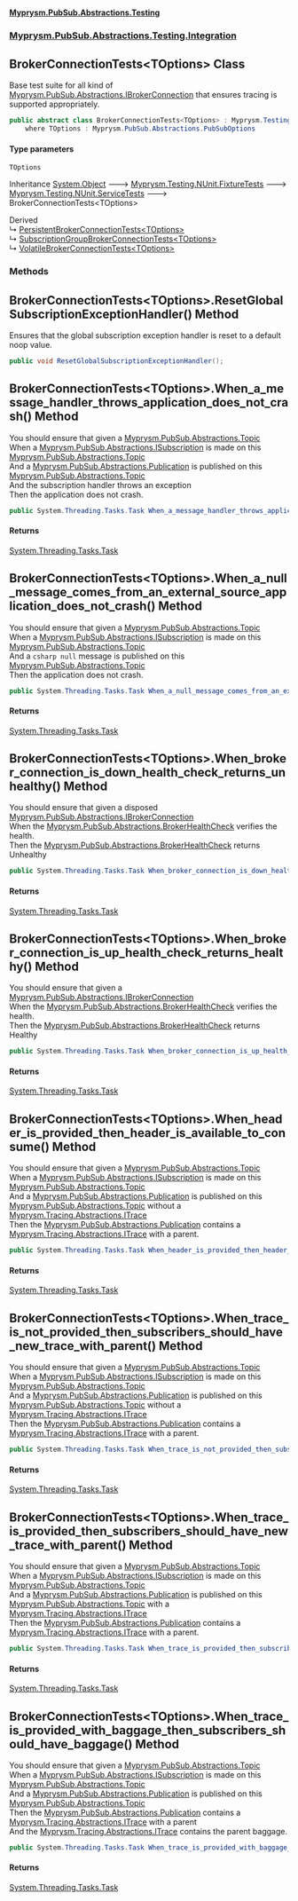 #### [Myprysm.PubSub.Abstractions.Testing](index.md 'index')
### [Myprysm.PubSub.Abstractions.Testing.Integration](index.md#Myprysm_PubSub_Abstractions_Testing_Integration 'Myprysm.PubSub.Abstractions.Testing.Integration')
## BrokerConnectionTests&lt;TOptions&gt; Class
Base test suite for all kind of [Myprysm.PubSub.Abstractions.IBrokerConnection](https://docs.microsoft.com/en-us/dotnet/api/Myprysm.PubSub.Abstractions.IBrokerConnection 'Myprysm.PubSub.Abstractions.IBrokerConnection') that ensures tracing is supported appropriately.  
```csharp
public abstract class BrokerConnectionTests<TOptions> : Myprysm.Testing.NUnit.ServiceTests
    where TOptions : Myprysm.PubSub.Abstractions.PubSubOptions
```
#### Type parameters
<a name='Myprysm_PubSub_Abstractions_Testing_Integration_BrokerConnectionTests_TOptions__TOptions'></a>
`TOptions`  
  

Inheritance [System.Object](https://docs.microsoft.com/en-us/dotnet/api/System.Object 'System.Object') &#129106; [Myprysm.Testing.NUnit.FixtureTests](https://docs.microsoft.com/en-us/dotnet/api/Myprysm.Testing.NUnit.FixtureTests 'Myprysm.Testing.NUnit.FixtureTests') &#129106; [Myprysm.Testing.NUnit.ServiceTests](https://docs.microsoft.com/en-us/dotnet/api/Myprysm.Testing.NUnit.ServiceTests 'Myprysm.Testing.NUnit.ServiceTests') &#129106; BrokerConnectionTests&lt;TOptions&gt;  

Derived  
&#8627; [PersistentBrokerConnectionTests&lt;TOptions&gt;](Myprysm_PubSub_Abstractions_Testing_Integration_PersistentBrokerConnectionTests_TOptions_.md 'Myprysm.PubSub.Abstractions.Testing.Integration.PersistentBrokerConnectionTests&lt;TOptions&gt;')  
&#8627; [SubscriptionGroupBrokerConnectionTests&lt;TOptions&gt;](Myprysm_PubSub_Abstractions_Testing_Integration_SubscriptionGroupBrokerConnectionTests_TOptions_.md 'Myprysm.PubSub.Abstractions.Testing.Integration.SubscriptionGroupBrokerConnectionTests&lt;TOptions&gt;')  
&#8627; [VolatileBrokerConnectionTests&lt;TOptions&gt;](Myprysm_PubSub_Abstractions_Testing_Integration_VolatileBrokerConnectionTests_TOptions_.md 'Myprysm.PubSub.Abstractions.Testing.Integration.VolatileBrokerConnectionTests&lt;TOptions&gt;')  
### Methods
<a name='Myprysm_PubSub_Abstractions_Testing_Integration_BrokerConnectionTests_TOptions__ResetGlobalSubscriptionExceptionHandler()'></a>
## BrokerConnectionTests&lt;TOptions&gt;.ResetGlobalSubscriptionExceptionHandler() Method
Ensures that the global subscription exception handler is reset to a default noop value.  
```csharp
public void ResetGlobalSubscriptionExceptionHandler();
```
  
<a name='Myprysm_PubSub_Abstractions_Testing_Integration_BrokerConnectionTests_TOptions__When_a_message_handler_throws_application_does_not_crash()'></a>
## BrokerConnectionTests&lt;TOptions&gt;.When_a_message_handler_throws_application_does_not_crash() Method
You should ensure that given a [Myprysm.PubSub.Abstractions.Topic](https://docs.microsoft.com/en-us/dotnet/api/Myprysm.PubSub.Abstractions.Topic 'Myprysm.PubSub.Abstractions.Topic')  
When a [Myprysm.PubSub.Abstractions.ISubscription](https://docs.microsoft.com/en-us/dotnet/api/Myprysm.PubSub.Abstractions.ISubscription 'Myprysm.PubSub.Abstractions.ISubscription') is made on this [Myprysm.PubSub.Abstractions.Topic](https://docs.microsoft.com/en-us/dotnet/api/Myprysm.PubSub.Abstractions.Topic 'Myprysm.PubSub.Abstractions.Topic')  
And a [Myprysm.PubSub.Abstractions.Publication](https://docs.microsoft.com/en-us/dotnet/api/Myprysm.PubSub.Abstractions.Publication 'Myprysm.PubSub.Abstractions.Publication') is published on this [Myprysm.PubSub.Abstractions.Topic](https://docs.microsoft.com/en-us/dotnet/api/Myprysm.PubSub.Abstractions.Topic 'Myprysm.PubSub.Abstractions.Topic')  
And the subscription handler throws an exception  
Then the application does not crash.  
```csharp
public System.Threading.Tasks.Task When_a_message_handler_throws_application_does_not_crash();
```
#### Returns
[System.Threading.Tasks.Task](https://docs.microsoft.com/en-us/dotnet/api/System.Threading.Tasks.Task 'System.Threading.Tasks.Task')  
  
<a name='Myprysm_PubSub_Abstractions_Testing_Integration_BrokerConnectionTests_TOptions__When_a_null_message_comes_from_an_external_source_application_does_not_crash()'></a>
## BrokerConnectionTests&lt;TOptions&gt;.When_a_null_message_comes_from_an_external_source_application_does_not_crash() Method
You should ensure that given a [Myprysm.PubSub.Abstractions.Topic](https://docs.microsoft.com/en-us/dotnet/api/Myprysm.PubSub.Abstractions.Topic 'Myprysm.PubSub.Abstractions.Topic')  
When a [Myprysm.PubSub.Abstractions.ISubscription](https://docs.microsoft.com/en-us/dotnet/api/Myprysm.PubSub.Abstractions.ISubscription 'Myprysm.PubSub.Abstractions.ISubscription') is made on this [Myprysm.PubSub.Abstractions.Topic](https://docs.microsoft.com/en-us/dotnet/api/Myprysm.PubSub.Abstractions.Topic 'Myprysm.PubSub.Abstractions.Topic')  
And a ```csharp
null```
 message is published on this [Myprysm.PubSub.Abstractions.Topic](https://docs.microsoft.com/en-us/dotnet/api/Myprysm.PubSub.Abstractions.Topic 'Myprysm.PubSub.Abstractions.Topic')  
Then the application does not crash.  
```csharp
public System.Threading.Tasks.Task When_a_null_message_comes_from_an_external_source_application_does_not_crash();
```
#### Returns
[System.Threading.Tasks.Task](https://docs.microsoft.com/en-us/dotnet/api/System.Threading.Tasks.Task 'System.Threading.Tasks.Task')  
  
<a name='Myprysm_PubSub_Abstractions_Testing_Integration_BrokerConnectionTests_TOptions__When_broker_connection_is_down_health_check_returns_unhealthy()'></a>
## BrokerConnectionTests&lt;TOptions&gt;.When_broker_connection_is_down_health_check_returns_unhealthy() Method
You should ensure that given a disposed [Myprysm.PubSub.Abstractions.IBrokerConnection](https://docs.microsoft.com/en-us/dotnet/api/Myprysm.PubSub.Abstractions.IBrokerConnection 'Myprysm.PubSub.Abstractions.IBrokerConnection')  
When the [Myprysm.PubSub.Abstractions.BrokerHealthCheck](https://docs.microsoft.com/en-us/dotnet/api/Myprysm.PubSub.Abstractions.BrokerHealthCheck 'Myprysm.PubSub.Abstractions.BrokerHealthCheck') verifies the health.  
Then the [Myprysm.PubSub.Abstractions.BrokerHealthCheck](https://docs.microsoft.com/en-us/dotnet/api/Myprysm.PubSub.Abstractions.BrokerHealthCheck 'Myprysm.PubSub.Abstractions.BrokerHealthCheck') returns Unhealthy  
```csharp
public System.Threading.Tasks.Task When_broker_connection_is_down_health_check_returns_unhealthy();
```
#### Returns
[System.Threading.Tasks.Task](https://docs.microsoft.com/en-us/dotnet/api/System.Threading.Tasks.Task 'System.Threading.Tasks.Task')  
  
<a name='Myprysm_PubSub_Abstractions_Testing_Integration_BrokerConnectionTests_TOptions__When_broker_connection_is_up_health_check_returns_healthy()'></a>
## BrokerConnectionTests&lt;TOptions&gt;.When_broker_connection_is_up_health_check_returns_healthy() Method
You should ensure that given a [Myprysm.PubSub.Abstractions.IBrokerConnection](https://docs.microsoft.com/en-us/dotnet/api/Myprysm.PubSub.Abstractions.IBrokerConnection 'Myprysm.PubSub.Abstractions.IBrokerConnection')  
When the [Myprysm.PubSub.Abstractions.BrokerHealthCheck](https://docs.microsoft.com/en-us/dotnet/api/Myprysm.PubSub.Abstractions.BrokerHealthCheck 'Myprysm.PubSub.Abstractions.BrokerHealthCheck') verifies the health.  
Then the [Myprysm.PubSub.Abstractions.BrokerHealthCheck](https://docs.microsoft.com/en-us/dotnet/api/Myprysm.PubSub.Abstractions.BrokerHealthCheck 'Myprysm.PubSub.Abstractions.BrokerHealthCheck') returns Healthy  
```csharp
public System.Threading.Tasks.Task When_broker_connection_is_up_health_check_returns_healthy();
```
#### Returns
[System.Threading.Tasks.Task](https://docs.microsoft.com/en-us/dotnet/api/System.Threading.Tasks.Task 'System.Threading.Tasks.Task')  
  
<a name='Myprysm_PubSub_Abstractions_Testing_Integration_BrokerConnectionTests_TOptions__When_header_is_provided_then_header_is_available_to_consume()'></a>
## BrokerConnectionTests&lt;TOptions&gt;.When_header_is_provided_then_header_is_available_to_consume() Method
You should ensure that given a [Myprysm.PubSub.Abstractions.Topic](https://docs.microsoft.com/en-us/dotnet/api/Myprysm.PubSub.Abstractions.Topic 'Myprysm.PubSub.Abstractions.Topic')  
When a [Myprysm.PubSub.Abstractions.ISubscription](https://docs.microsoft.com/en-us/dotnet/api/Myprysm.PubSub.Abstractions.ISubscription 'Myprysm.PubSub.Abstractions.ISubscription') is made on this [Myprysm.PubSub.Abstractions.Topic](https://docs.microsoft.com/en-us/dotnet/api/Myprysm.PubSub.Abstractions.Topic 'Myprysm.PubSub.Abstractions.Topic')  
And a [Myprysm.PubSub.Abstractions.Publication](https://docs.microsoft.com/en-us/dotnet/api/Myprysm.PubSub.Abstractions.Publication 'Myprysm.PubSub.Abstractions.Publication') is published on this [Myprysm.PubSub.Abstractions.Topic](https://docs.microsoft.com/en-us/dotnet/api/Myprysm.PubSub.Abstractions.Topic 'Myprysm.PubSub.Abstractions.Topic') without a [Myprysm.Tracing.Abstractions.ITrace](https://docs.microsoft.com/en-us/dotnet/api/Myprysm.Tracing.Abstractions.ITrace 'Myprysm.Tracing.Abstractions.ITrace')  
Then the [Myprysm.PubSub.Abstractions.Publication](https://docs.microsoft.com/en-us/dotnet/api/Myprysm.PubSub.Abstractions.Publication 'Myprysm.PubSub.Abstractions.Publication') contains a [Myprysm.Tracing.Abstractions.ITrace](https://docs.microsoft.com/en-us/dotnet/api/Myprysm.Tracing.Abstractions.ITrace 'Myprysm.Tracing.Abstractions.ITrace') with a parent.  
```csharp
public System.Threading.Tasks.Task When_header_is_provided_then_header_is_available_to_consume();
```
#### Returns
[System.Threading.Tasks.Task](https://docs.microsoft.com/en-us/dotnet/api/System.Threading.Tasks.Task 'System.Threading.Tasks.Task')  
  
<a name='Myprysm_PubSub_Abstractions_Testing_Integration_BrokerConnectionTests_TOptions__When_trace_is_not_provided_then_subscribers_should_have_new_trace_with_parent()'></a>
## BrokerConnectionTests&lt;TOptions&gt;.When_trace_is_not_provided_then_subscribers_should_have_new_trace_with_parent() Method
You should ensure that given a [Myprysm.PubSub.Abstractions.Topic](https://docs.microsoft.com/en-us/dotnet/api/Myprysm.PubSub.Abstractions.Topic 'Myprysm.PubSub.Abstractions.Topic')  
When a [Myprysm.PubSub.Abstractions.ISubscription](https://docs.microsoft.com/en-us/dotnet/api/Myprysm.PubSub.Abstractions.ISubscription 'Myprysm.PubSub.Abstractions.ISubscription') is made on this [Myprysm.PubSub.Abstractions.Topic](https://docs.microsoft.com/en-us/dotnet/api/Myprysm.PubSub.Abstractions.Topic 'Myprysm.PubSub.Abstractions.Topic')  
And a [Myprysm.PubSub.Abstractions.Publication](https://docs.microsoft.com/en-us/dotnet/api/Myprysm.PubSub.Abstractions.Publication 'Myprysm.PubSub.Abstractions.Publication') is published on this [Myprysm.PubSub.Abstractions.Topic](https://docs.microsoft.com/en-us/dotnet/api/Myprysm.PubSub.Abstractions.Topic 'Myprysm.PubSub.Abstractions.Topic') without a [Myprysm.Tracing.Abstractions.ITrace](https://docs.microsoft.com/en-us/dotnet/api/Myprysm.Tracing.Abstractions.ITrace 'Myprysm.Tracing.Abstractions.ITrace')  
Then the [Myprysm.PubSub.Abstractions.Publication](https://docs.microsoft.com/en-us/dotnet/api/Myprysm.PubSub.Abstractions.Publication 'Myprysm.PubSub.Abstractions.Publication') contains a [Myprysm.Tracing.Abstractions.ITrace](https://docs.microsoft.com/en-us/dotnet/api/Myprysm.Tracing.Abstractions.ITrace 'Myprysm.Tracing.Abstractions.ITrace') with a parent.  
```csharp
public System.Threading.Tasks.Task When_trace_is_not_provided_then_subscribers_should_have_new_trace_with_parent();
```
#### Returns
[System.Threading.Tasks.Task](https://docs.microsoft.com/en-us/dotnet/api/System.Threading.Tasks.Task 'System.Threading.Tasks.Task')  
  
<a name='Myprysm_PubSub_Abstractions_Testing_Integration_BrokerConnectionTests_TOptions__When_trace_is_provided_then_subscribers_should_have_new_trace_with_parent()'></a>
## BrokerConnectionTests&lt;TOptions&gt;.When_trace_is_provided_then_subscribers_should_have_new_trace_with_parent() Method
You should ensure that given a [Myprysm.PubSub.Abstractions.Topic](https://docs.microsoft.com/en-us/dotnet/api/Myprysm.PubSub.Abstractions.Topic 'Myprysm.PubSub.Abstractions.Topic')  
When a [Myprysm.PubSub.Abstractions.ISubscription](https://docs.microsoft.com/en-us/dotnet/api/Myprysm.PubSub.Abstractions.ISubscription 'Myprysm.PubSub.Abstractions.ISubscription') is made on this [Myprysm.PubSub.Abstractions.Topic](https://docs.microsoft.com/en-us/dotnet/api/Myprysm.PubSub.Abstractions.Topic 'Myprysm.PubSub.Abstractions.Topic')  
And a [Myprysm.PubSub.Abstractions.Publication](https://docs.microsoft.com/en-us/dotnet/api/Myprysm.PubSub.Abstractions.Publication 'Myprysm.PubSub.Abstractions.Publication') is published on this [Myprysm.PubSub.Abstractions.Topic](https://docs.microsoft.com/en-us/dotnet/api/Myprysm.PubSub.Abstractions.Topic 'Myprysm.PubSub.Abstractions.Topic') with a [Myprysm.Tracing.Abstractions.ITrace](https://docs.microsoft.com/en-us/dotnet/api/Myprysm.Tracing.Abstractions.ITrace 'Myprysm.Tracing.Abstractions.ITrace')  
Then the [Myprysm.PubSub.Abstractions.Publication](https://docs.microsoft.com/en-us/dotnet/api/Myprysm.PubSub.Abstractions.Publication 'Myprysm.PubSub.Abstractions.Publication') contains a [Myprysm.Tracing.Abstractions.ITrace](https://docs.microsoft.com/en-us/dotnet/api/Myprysm.Tracing.Abstractions.ITrace 'Myprysm.Tracing.Abstractions.ITrace') with a parent.  
```csharp
public System.Threading.Tasks.Task When_trace_is_provided_then_subscribers_should_have_new_trace_with_parent();
```
#### Returns
[System.Threading.Tasks.Task](https://docs.microsoft.com/en-us/dotnet/api/System.Threading.Tasks.Task 'System.Threading.Tasks.Task')  
  
<a name='Myprysm_PubSub_Abstractions_Testing_Integration_BrokerConnectionTests_TOptions__When_trace_is_provided_with_baggage_then_subscribers_should_have_baggage()'></a>
## BrokerConnectionTests&lt;TOptions&gt;.When_trace_is_provided_with_baggage_then_subscribers_should_have_baggage() Method
You should ensure that given a [Myprysm.PubSub.Abstractions.Topic](https://docs.microsoft.com/en-us/dotnet/api/Myprysm.PubSub.Abstractions.Topic 'Myprysm.PubSub.Abstractions.Topic')  
When a [Myprysm.PubSub.Abstractions.ISubscription](https://docs.microsoft.com/en-us/dotnet/api/Myprysm.PubSub.Abstractions.ISubscription 'Myprysm.PubSub.Abstractions.ISubscription') is made on this [Myprysm.PubSub.Abstractions.Topic](https://docs.microsoft.com/en-us/dotnet/api/Myprysm.PubSub.Abstractions.Topic 'Myprysm.PubSub.Abstractions.Topic')  
And a [Myprysm.PubSub.Abstractions.Publication](https://docs.microsoft.com/en-us/dotnet/api/Myprysm.PubSub.Abstractions.Publication 'Myprysm.PubSub.Abstractions.Publication') is published on this [Myprysm.PubSub.Abstractions.Topic](https://docs.microsoft.com/en-us/dotnet/api/Myprysm.PubSub.Abstractions.Topic 'Myprysm.PubSub.Abstractions.Topic')  
Then the [Myprysm.PubSub.Abstractions.Publication](https://docs.microsoft.com/en-us/dotnet/api/Myprysm.PubSub.Abstractions.Publication 'Myprysm.PubSub.Abstractions.Publication') contains a [Myprysm.Tracing.Abstractions.ITrace](https://docs.microsoft.com/en-us/dotnet/api/Myprysm.Tracing.Abstractions.ITrace 'Myprysm.Tracing.Abstractions.ITrace') with a parent  
And the [Myprysm.Tracing.Abstractions.ITrace](https://docs.microsoft.com/en-us/dotnet/api/Myprysm.Tracing.Abstractions.ITrace 'Myprysm.Tracing.Abstractions.ITrace') contains the parent baggage.  
```csharp
public System.Threading.Tasks.Task When_trace_is_provided_with_baggage_then_subscribers_should_have_baggage();
```
#### Returns
[System.Threading.Tasks.Task](https://docs.microsoft.com/en-us/dotnet/api/System.Threading.Tasks.Task 'System.Threading.Tasks.Task')  
  
